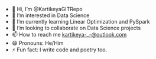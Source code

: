 - 👋 Hi, I’m @KartikeyaGITRepo
- 👀 I’m interested in Data Science
- 🌱 I’m currently learning Linear Optimization and PySpark
- 💞️ I’m looking to collaborate on Data Science projects
- 📫 How to reach me kartikeya-_-@outlook.com
- 😄 Pronouns: He/Him
- ⚡ Fun fact: I write code and poetry too.

<!---
KartikeyaGITRepo/KartikeyaGITRepo is a ✨ special ✨ repository because its `README.md` (this file) appears on your GitHub profile.
You can click the Preview link to take a look at your changes.
--->
